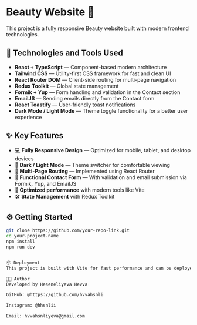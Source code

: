 # Beauty Website 🌸

This project is a fully responsive Beauty website built with modern frontend technologies.

## 🚀 Technologies and Tools Used
- **React + TypeScript** — Component-based modern architecture
- **Tailwind CSS** — Utility-first CSS framework for fast and clean UI
- **React Router DOM** — Client-side routing for multi-page navigation
- **Redux Toolkit** — Global state management
- **Formik + Yup** — Form handling and validation in the Contact section
- **EmailJS** — Sending emails directly from the Contact form
- **React Toastify** — User-friendly toast notifications
- **Dark Mode / Light Mode** — Theme toggle functionality for a better user experience

## ✨ Key Features
- 💻 **Fully Responsive Design** — Optimized for mobile, tablet, and desktop devices
- 🌙 **Dark / Light Mode** — Theme switcher for comfortable viewing
- 📄 **Multi-Page Routing** — Implemented using React Router
- 📝 **Functional Contact Form** — With validation and email submission via Formik, Yup, and EmailJS
- 🚀 **Optimized performance** with modern tools like Vite
- 🛠️ **State Management** with Redux Toolkit

## ⚙️ Getting Started

```bash
git clone https://github.com/your-repo-link.git
cd your-project-name
npm install
npm run dev


📦 Deployment
This project is built with Vite for fast performance and can be deployed on platforms like Netlify, Vercel, or any static hosting service.

👩‍💻 Author
Developed by Heseneliyeva Hevva

GitHub: @https://github.com/hvvahsnli

Instagram: @hhsnlii

Email: hvvahsnliyeva@gmail.com